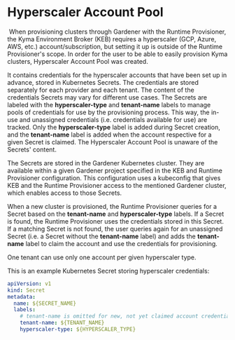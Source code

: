 # Hyperscaler Account Pool
​
When provisioning clusters through Gardener with the Runtime Provisioner, the Kyma Environment Broker (KEB) requires a hyperscaler (GCP, Azure, AWS, etc.) account/subscription, but setting it up is outside of the Runtime Provisioner's scope. In order for the user to be able to easily provision Kyma clusters, Hyperscaler Account Pool was created. 

It contains credentials for the hyperscaler accounts that have been set up in advance, stored in Kubernetes Secrets. The credentials are stored separately for each provider and each tenant. The content of the credentials Secrets may vary for different use cases. The Secrets are labeled with the **hyperscaler-type** and **tenant-name** labels to manage pools of credentials for use by the provisioning process. This way, the in-use and unassigned credentials (i.e. credentials available for use) are tracked. Only the **hyperscaler-type** label is added during Secret creation, and the **tenant-name** label is added when the account respective for a given Secret is claimed. The Hyperscaler Account Pool is unaware of the Secrets' content.

The Secrets are stored in the Gardener Kubernetes cluster. They are available within a given Gardener project specified in the KEB and Runtime Provisioner configuration. This configuration uses a kubeconfig that gives KEB and the Runtime Provisioner access to the mentioned Gardener cluster, which enables access to those Secrets. 

When a new cluster is provisioned, the Runtime Provisioner queries for a Secret based on the **tenant-name** and **hyperscaler-type** labels. 
If a Secret is found, the Runtime Provisioner uses the credentials stored in this Secret. If a matching Secret is not found, the user queries again for an unassigned Secret (i.e. a Secret without the **tenant-name** label) and adds the **tenant-name** label to claim the account and use the credentials for provisioning. 

One tenant can use only one account per given hyperscaler type.

This is an example Kubernetes Secret storing hyperscaler credentials:
​
```yaml
apiVersion: v1
kind: Secret
metadata:
  name: ${SECRET_NAME}
  labels:
    # tenant-name is omitted for new, not yet claimed account credentials
    tenant-name: ${TENANT_NAME}
    hyperscaler-type: ${HYPERSCALER_TYPE}
```
